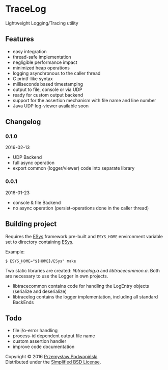 # TraceLog
Lightweight Logging/Tracing utility

## Features
- easy integration
- thread-safe implementation
- negligible performance impact
- minimized heap operations
- logging asynchronous to the caller thread
- C printf-like syntax
- milliseconds based timestamping
- output to file, console or via UDP
- ready for custom output backend
- support for the assertion mechanism with file name and line number
- Java UDP log-viewer available soon

## Changelog
### 0.1.0
2016-02-13
- UDP Backend
- full async operation
- export common (logger/viewer) code into separate library

### 0.0.1
2016-01-23
- console & file Backend
- no async operation (persist-operations done in the caller thread)

## Building project
Requires the [ESys][10] framework pre-built and `ESYS_HOME` environment variable
set to directory containing [ESys][10].

Example:

	$ ESYS_HOME="${HOME}/ESys" make

Two static libraries are created: *libtracelog.a* and *libtracecommon.a*.
Both are necessary to use the Logger in own projects.

- libtracecommon contains code for handling the LogEntry objects (serialize and deserialize)
- libtracelog contains the logger implementation, including all standard BackEnds

## Todo
- file i/o-error handling
- process-id dependent output file name
- custom assertion handler
- improve code documentation

Copyright &copy; 2016 [Przemysław Podwapiński][98].<br>
Distributed under the [Simplified BSD License][99].

[10]:https://github.com/kotfranek/ESys
[98]:mailto:p.podwapinski@gmail.com
[99]:https://www.freebsd.org/copyright/freebsd-license.html
